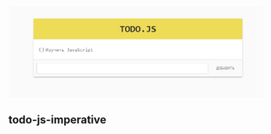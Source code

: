 ![screenshot](https://github.com/some-yummy-nick/todo-js-imperative/blob/master/todo-js-imperative.png)

## todo-js-imperative
